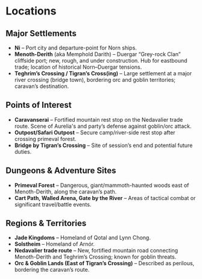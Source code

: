 # Locations

## Major Settlements
- **Ni** – Port city and departure-point for Norn ships.
- **Menoth-Derith** (aka Memphold Darith) – Duergar “Grey-rock Clan” cliffside port; new, rough, and under construction. Hub for eastbound trade; location of historical Norn–Duergar tensions.
- **Teghrim’s Crossing / Tigran’s Cross(ing)** – Large settlement at a major river crossing (bridge town), bordering orc and goblin territories; caravan’s destination.

## Points of Interest
- **Caravanserai** – Fortified mountain rest stop on the Nedavalier trade route. Scene of Aurelia's and party’s defense against goblin/orc attack.
- **Outpost/Safari Outpost** – Secure camp/river-side rest stop after crossing primeval forest.
- **Bridge by Tigran’s Crossing** – Site of session’s end and potential future duties.

## Dungeons & Adventure Sites
- **Primeval Forest** – Dangerous, giant/mammoth-haunted woods east of Menoth-Derith, along the caravan’s path.
- **Cart Path, Walled Arena, Gate by the River** – Areas of tactical combat or significant travel/battle events.

## Regions & Territories
- **Jade Kingdoms** – Homeland of Qotal and Lynn Chong.
- **Solstheim** – Homeland of Arnór.
- **Nedavalier trade route** – New, fortified mountain road connecting Menoth-Derith and Teghrim’s Crossing; known for goblin threats.
- **Orc & Goblin Lands (East of Tigran’s Crossing)** – Described as perilous, bordering the caravan’s route.
